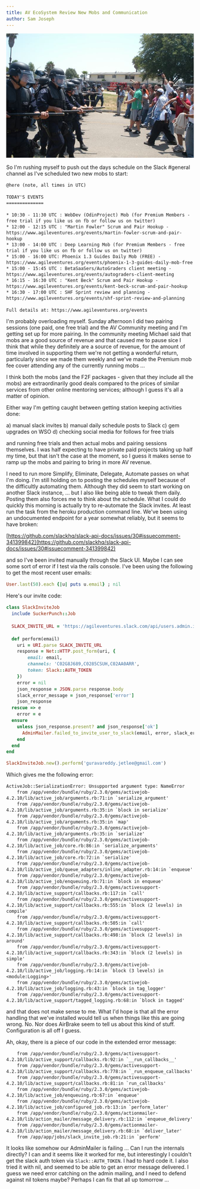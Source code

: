 ```yaml
---
title: AV EcoSystem Review New Mobs and Communication
author: Sam Joseph
---
```


![confusion](../images/mob_communication.jpg)

So I'm rushing myself to push out the days schedule on the Slack #general channel as I've scheduled two new mobs to start:

```
@here (note, all times in UTC)

TODAY'S EVENTS
==============

* 10:30 - 11:30 UTC : WebDev (OdinProject) Mob (for Premium Members - free trial if you like us on fb or follow us on twitter)
* 12:00 - 12:15 UTC : "Martin Fowler" Scrum and Pair Hookup - https://www.agileventures.org/events/martin-fowler-scrum-and-pair-hookup
* 13:00 - 14:00 UTC : Deep Learning Mob (for Premium Members - free trial if you like us on fb or follow us on twitter)
* 15:00 - 16:00 UTC: Phoenix 1.3 Guides Daily Mob (FREE) - 
https://www.agileventures.org/events/phoenix-1-3-guides-daily-mob-free
* 15:00 - 15:45 UTC : BetaSaaSers/AutoGraders client meeting - https://www.agileventures.org/events/autograders-client-meeting
* 16:15 - 16:30 UTC : "Kent Beck" Scrum and Pair Hookup - https://www.agileventures.org/events/kent-beck-scrum-and-pair-hookup
* 16:30 - 17:00 UTC : SHF Sprint review and planning - https://www.agileventures.org/events/shf-sprint-review-and-planning

Full details at: https://www.agileventures.org/events
```

I'm probably overloading myself.  Sunday afternoon I did two pairing sessions (one paid, one free trial) and the AV Community meeting and I'm getting set up for more pairing.  In the community meeting Michael said that mobs are a good source of revenue and that caused me to pause sice I think that while they definitely are a source of revenue, for the amount of time involved in supporting them we're not getting a wonderful return, particularly since we made them weekly and we've made the Premium mob fee cover attending any of the currently running mobs ...

I think both the mobs (and the F2F packages - given that they include all the mobs) are extraordinarily good deals compared to the prices of similar services from other online mentoring services; although I guess it's all a matter of opinion.

Either way I'm getting caught between getting station keeping activities done:

a) manual slack invites
b) manual daily schedule posts to Slack
c) gem upgrades on WSO
d) checking social media for follows for free trials

and running free trials and then actual mobs and pairing sessions themselves.  I was half expecting to have private paid projects taking up half my time, but that isn't the case at the moment, so I guess it makes sense to ramp up the mobs and pairing to bring in more AV revenue.

I need to run more Simplify, Eliminate, Delegate, Automate passes on what I'm doing.  I'm still holding on to posting the schedules myself because of the difficultly automating them.  Although they did seem to start working on another Slack instance, ... but I also like being able to tweak them daily.  Posting them also forces me to think about the schedule.  What I could do quickly this morning is actually try to re-automate the Slack invites.  At least run the task from the heroku production command line.  We've been using an undocumented endpoint for a year somewhat reliably, but it seems to have broken:

[https://github.com/slackhq/slack-api-docs/issues/30#issuecomment-341399842](https://github.com/slackhq/slack-api-docs/issues/30#issuecomment-341399842)

and so I've been invited manually through the Slack UI.  Maybe I can see some sort of error if I test via the rails console.  I've been using the following to get the most recent user emails:

```rb
User.last(50).each {|u| puts u.email} ; nil
```

Here's our invite code:

```rb
class SlackInviteJob
  include SuckerPunch::Job

  SLACK_INVITE_URL = 'https://agileventures.slack.com/api/users.admin.invite'

  def perform(email)
    uri = URI.parse SLACK_INVITE_URL
    response = Net::HTTP.post_form(uri, {
        email: email,
        channels: 'C02G8J689,C0285CSUH,C02AA0ARR',
        token: Slack::AUTH_TOKEN
    })
    error = nil
    json_response = JSON.parse response.body
    slack_error_message = json_response['error']
    json_response
  rescue => e
    error = e
  ensure
    unless json_response.present? and json_response['ok']
      AdminMailer.failed_to_invite_user_to_slack(email, error, slack_error_message).deliver_later
    end
  end
end
```

```rb
SlackInviteJob.new().perform('guravareddy.jetlee@gmail.com')
```

Which gives me the following error:

```
ActiveJob::SerializationError: Unsupported argument type: NameError
	from /app/vendor/bundle/ruby/2.3.0/gems/activejob-4.2.10/lib/active_job/arguments.rb:71:in `serialize_argument'
	from /app/vendor/bundle/ruby/2.3.0/gems/activejob-4.2.10/lib/active_job/arguments.rb:35:in `block in serialize'
	from /app/vendor/bundle/ruby/2.3.0/gems/activejob-4.2.10/lib/active_job/arguments.rb:35:in `map'
	from /app/vendor/bundle/ruby/2.3.0/gems/activejob-4.2.10/lib/active_job/arguments.rb:35:in `serialize'
	from /app/vendor/bundle/ruby/2.3.0/gems/activejob-4.2.10/lib/active_job/core.rb:86:in `serialize_arguments'
	from /app/vendor/bundle/ruby/2.3.0/gems/activejob-4.2.10/lib/active_job/core.rb:72:in `serialize'
	from /app/vendor/bundle/ruby/2.3.0/gems/activejob-4.2.10/lib/active_job/queue_adapters/inline_adapter.rb:14:in `enqueue'
	from /app/vendor/bundle/ruby/2.3.0/gems/activejob-4.2.10/lib/active_job/enqueuing.rb:71:in `block in enqueue'
	from /app/vendor/bundle/ruby/2.3.0/gems/activesupport-4.2.10/lib/active_support/callbacks.rb:117:in `call'
	from /app/vendor/bundle/ruby/2.3.0/gems/activesupport-4.2.10/lib/active_support/callbacks.rb:555:in `block (2 levels) in compile'
	from /app/vendor/bundle/ruby/2.3.0/gems/activesupport-4.2.10/lib/active_support/callbacks.rb:505:in `call'
	from /app/vendor/bundle/ruby/2.3.0/gems/activesupport-4.2.10/lib/active_support/callbacks.rb:498:in `block (2 levels) in around'
	from /app/vendor/bundle/ruby/2.3.0/gems/activesupport-4.2.10/lib/active_support/callbacks.rb:343:in `block (2 levels) in simple'
	from /app/vendor/bundle/ruby/2.3.0/gems/activejob-4.2.10/lib/active_job/logging.rb:14:in `block (3 levels) in <module:Logging>'
	from /app/vendor/bundle/ruby/2.3.0/gems/activejob-4.2.10/lib/active_job/logging.rb:43:in `block in tag_logger'
	from /app/vendor/bundle/ruby/2.3.0/gems/activesupport-4.2.10/lib/active_support/tagged_logging.rb:68:in `block in tagged'
```

and that does not make sense to me.  What I'd hope is that all the error handling that we've installed would tell us when things like this are going wrong.  No.  Nor does AirBrake seem to tell us about this kind of stuff.  Configuration is all off I guess.

Ah, okay, there is a piece of our code in the extended error message:

```
	from /app/vendor/bundle/ruby/2.3.0/gems/activesupport-4.2.10/lib/active_support/callbacks.rb:92:in `__run_callbacks__'
	from /app/vendor/bundle/ruby/2.3.0/gems/activesupport-4.2.10/lib/active_support/callbacks.rb:778:in `_run_enqueue_callbacks'
	from /app/vendor/bundle/ruby/2.3.0/gems/activesupport-4.2.10/lib/active_support/callbacks.rb:81:in `run_callbacks'
	from /app/vendor/bundle/ruby/2.3.0/gems/activejob-4.2.10/lib/active_job/enqueuing.rb:67:in `enqueue'
	from /app/vendor/bundle/ruby/2.3.0/gems/activejob-4.2.10/lib/active_job/configured_job.rb:13:in `perform_later'
	from /app/vendor/bundle/ruby/2.3.0/gems/actionmailer-4.2.10/lib/action_mailer/message_delivery.rb:112:in `enqueue_delivery'
	from /app/vendor/bundle/ruby/2.3.0/gems/actionmailer-4.2.10/lib/action_mailer/message_delivery.rb:68:in `deliver_later'
	from /app/app/jobs/slack_invite_job.rb:21:in `perform'
```

It looks like somehow our AdminMailer is failing ... Can I run the internals directly?  I can and it seems like it worked for me, but interestingly I couldn't get the slack auth token via `Slack::AUTH_TOKEN`.  I had to hard code it.  I also tried it with nil, and seemed to be able to get an error message delivered.   I guess we need error catching on the admin mailing, and I need to defend against nil tokens maybe?  Perhaps I can fix that all up tomorrow ...






